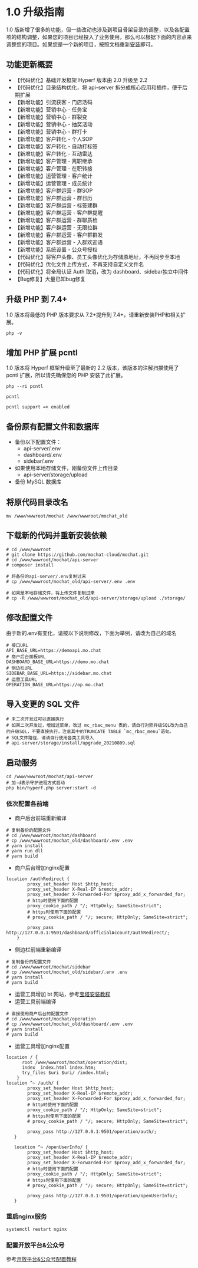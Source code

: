 # 1.0 升级指南

1.0 版新增了很多的功能，但一些改动也涉及到项目骨架目录的调整，以及各配置项的结构调整，如果您的项目已经投入了业务使用，那么可以根据下面的内容点来调整您的项目。如果您是一个新的项目，按照文档重新[安装](https://mochat.wiki/quick-start/install-bt.html)即可。

## 功能更新概要

* 【代码优化】基础开发框架 Hyperf 版本由 2.0 升级至 2.2
* 【代码优化】目录结构优化，将 api-server 拆分成核心应用和插件，便于后期扩展
* 【新增功能】引流获客 - 门店活码
* 【新增功能】营销中心 - 任务宝
* 【新增功能】营销中心 - 群裂变
* 【新增功能】营销中心 - 抽奖活动
* 【新增功能】营销中心 - 群打卡
* 【新增功能】客户转化 - 个人SOP
* 【新增功能】客户转化 - 自动打标签
* 【新增功能】客户转化 - 互动雷达
* 【新增功能】客户管理 - 离职继承
* 【新增功能】客户管理 - 在职转接
* 【新增功能】运营管理 - 客户统计
* 【新增功能】运营管理 - 成员统计
* 【新增功能】客户群运营 - 群SOP
* 【新增功能】客户群运营 - 群日历
* 【新增功能】客户群运营 - 标签建群
* 【新增功能】客户群运营 - 客户群提醒
* 【新增功能】客户群运营 - 群聊质检
* 【新增功能】客户群运营 - 无限拉群
* 【新增功能】客户群运营 - 客户群群发
* 【新增功能】客户群运营 - 入群欢迎语
* 【新增功能】系统设置 - 公众号授权
* 【代码优化】将客户头像、员工头像优化为存储原地址，不再同步至本地
* 【代码优化】优化文件上传方式，不再支持自定义文件名
* 【代码优化】将全局认证 Auth 取消，改为 dashboard、sidebar独立中间件
* 【Bug修复】大量已知bug修复

## 升级 PHP 到 7.4+

1.0 版本将最低的 PHP 版本要求从 7.2+提升到 7.4+，请重新安装PHP和相关扩展。
```shell script
php -v
```

## 增加 PHP 扩展 pcntl

1.0 版本将 Hyperf 框架升级至了最新的 2.2 版本，该版本的注解扫描使用了 pcntl 扩展，所以请先确保您的 PHP 安装了此扩展。
```shell script
php --ri pcntl

pcntl

pcntl support => enabled
```

## 备份原有配置文件和数据库

* 备份以下配置文件：
    * api-server/.env
    * dashboard/.env
    * sidebar/.env
* 如果使用本地存储文件，刚备份文件上传目录
    * api-server/storage/upload
* 备份 MySQL 数据库

## 将原代码目录改名
```shell script
mv /www/wwwroot/mochat /www/wwwroot/mochat_old
```

## 下载新的代码并重新安装依赖
```shell script
# cd /www/wwwroot
# git clone https://github.com/mochat-cloud/mochat.git
# cd /www/wwwroot/mochat/api-server
# composer install

# 将备份的api-server/.env复制过来
# cp /www/wwwroot/mochat_old/api-server/.env .env

# 如果是本地存储文件，将上传文件复制过来
# cp -R /www/wwwroot/mochat_old/api-server/storage/upload ./storage/
```

## 修改配置文件
由于新的.env有变化，请按以下说明修改，下面为举例，请改为自己的域名
```shell script
# 接口URL
API_BASE_URL=https://demoapi.mo.chat
# 商户后台面板URL
DASHBOARD_BASE_URL=https://demo.mo.chat
# 侧边栏URL
SIDEBAR_BASE_URL=https://sidebar.mo.chat
# 运营工具URL
OPERATION_BASE_URL=https://op.mo.chat
```

## 导入变更的 SQL 文件
```shell script
# 未二次开发过可以直接执行
# 如果二次开发过，增加过菜单，改过 mc_rbac_menu 表的，请自行对照升级SQL改为自己的升级SQL，不要直接执行，注意其中的TRUNCATE TABLE `mc_rbac_menu`语句。
# SQL文件路径，请请自行使用各类工具导入
# api-server/storage/install/upgrade_20210809.sql
```

## 启动服务
```shell script
cd /www/wwwroot/mochat/api-server
# 加-d表示守护进程方式启动
php bin/hyperf.php server:start -d
```

### 依次配置各前端
* 商户后台前端重新编译
```shell script
# 复制备份的配置文件
# cd /www/wwwroot/mochat/dashboard
# cp /www/wwwroot/mochat_old/dashboard/.env .env
# yarn install
# yarn run dll
# yarn build
```

* 商户后台增加nginx配置
```nginx
location /authRedirect {
        proxy_set_header Host $http_host;
        proxy_set_header X-Real-IP $remote_addr;
        proxy_set_header X-Forwarded-For $proxy_add_x_forwarded_for;
        # http时使用下面的配置
        proxy_cookie_path / "/; HttpOnly; SameSite=strict";
        # https时使用下面的配置
        # proxy_cookie_path / "/; secure; HttpOnly; SameSite=strict";

        proxy_pass http://127.0.0.1:9501/dashboard/officialAccount/authRedirect/;
    }
```

* 侧边栏前端重新编译
```shell script
# 复制备份的配置文件
# cd /www/wwwroot/mochat/sidebar
# cp /www/wwwroot/mochat_old/sidebar/.env .env
# yarn install
# yarn build
```

* 运营工具增加 bt 网站，参考[宝塔安装教程](https://mochat.wiki/quick-start/install-bt.html)
* 运营工具前端编译
```shell script
# 直接使用商户后台的配置文件
# cd /www/wwwroot/mochat/operation
# cp /www/wwwroot/mochat_old/dashboard/.env .env
# yarn install
# yarn build
```

* 运营工具增加nginx配置
```nginx
location / {
      root /www/wwwroot/mochat/operation/dist;
      index  index.html index.htm;
      try_files $uri $uri/ /index.html;
    }
location ^~ /auth/ {
        proxy_set_header Host $http_host;
        proxy_set_header X-Real-IP $remote_addr;
        proxy_set_header X-Forwarded-For $proxy_add_x_forwarded_for;
        # http时使用下面的配置
        proxy_cookie_path / "/; HttpOnly; SameSite=strict";
        # https时使用下面的配置
        # proxy_cookie_path / "/; secure; HttpOnly; SameSite=strict";

        proxy_pass http://127.0.0.1:9501/operation/auth/;
   }

   location ^~ /openUserInfo/ {
        proxy_set_header Host $http_host;
        proxy_set_header X-Real-IP $remote_addr;
        proxy_set_header X-Forwarded-For $proxy_add_x_forwarded_for;
        # http时使用下面的配置
        proxy_cookie_path / "/; HttpOnly; SameSite=strict";
        # https时使用下面的配置
        # proxy_cookie_path / "/; secure; HttpOnly; SameSite=strict";

        proxy_pass http://127.0.0.1:9501/operation/openUserInfo/;
   }
```

### 重启nginx服务
```shell script
systemctl restart nginx
```

### 配置开放平台&公众号
参考[开放平台&公众号配置教程](https://mochat.wiki/wework/open-platform.html)


